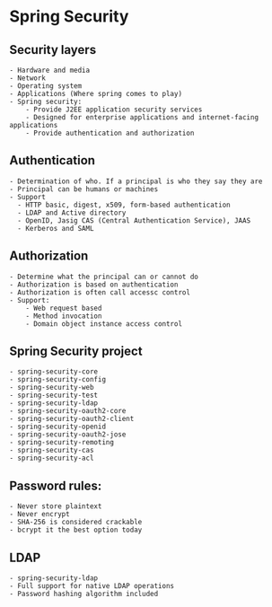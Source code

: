 # Spring Security
  ## Security layers
    - Hardware and media
    - Network
    - Operating system
    - Applications (Where spring comes to play)
    - Spring security:
		- Provide J2EE application security services
		- Designed for enterprise applications and internet-facing applications
		- Provide authentication and authorization
  ## Authentication
  	- Determination of who. If a principal is who they say they are
  	- Principal can be humans or machines
  	- Support
	  - HTTP basic, digest, x509, form-based authentication
	  - LDAP and Active directory
	  - OpenID, Jasig CAS (Central Authentication Service), JAAS
	  - Kerberos and SAML
  ## Authorization
	- Determine what the principal can or cannot do
  	- Authorization is based on authentication
  	- Authorization is often call accessc control
  	- Support: 
		- Web request based
		- Method invocation
		- Domain object instance access control
  ## Spring Security project
  	- spring-security-core
  	- spring-security-config
  	- spring-security-web
  	- spring-security-test
  	- spring-security-ldap
  	- spring-security-oauth2-core
  	- spring-security-oauth2-client
  	- spring-security-openid
  	- spring-security-oauth2-jose
  	- spring-security-remoting
  	- spring-security-cas
  	- spring-security-acl
  ## Password rules: 
    - Never store plaintext
    - Never encrypt
    - SHA-256 is considered crackable
    - bcrypt it the best option today
  ## LDAP
  	- spring-security-ldap
	- Full support for native LDAP operations
	- Password hashing algorithm included	
  
